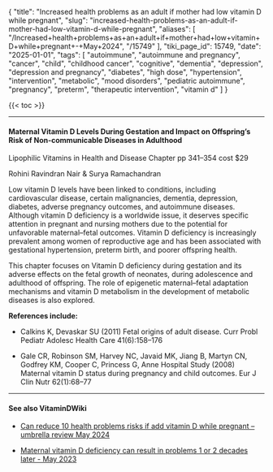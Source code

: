 {
    "title": "Increased health problems as an adult if mother had low vitamin D while pregnant",
    "slug": "increased-health-problems-as-an-adult-if-mother-had-low-vitamin-d-while-pregnant",
    "aliases": [
        "/Increased+health+problems+as+an+adult+if+mother+had+low+vitamin+D+while+pregnant+-+May+2024",
        "/15749"
    ],
    "tiki_page_id": 15749,
    "date": "2025-01-01",
    "tags": [
        "autoimmune",
        "autoimmune and pregnancy",
        "cancer",
        "child",
        "childhood cancer",
        "cognitive",
        "dementia",
        "depression",
        "depression and pregnancy",
        "diabetes",
        "high dose",
        "hypertension",
        "intervention",
        "metabolic",
        "mood disorders",
        "pediatric autoimmune",
        "pregnancy",
        "preterm",
        "therapeutic intervention",
        "vitamin d"
    ]
}


{{< toc >}}

---

#### Maternal Vitamin D Levels During Gestation and Impact on Offspring’s Risk of Non-communicable Diseases in Adulthood

Lipophilic Vitamins in Health and Disease Chapter pp 341–354 cost $29

Rohini Ravindran Nair & Surya Ramachandran 

Low vitamin D levels have been linked to conditions, including cardiovascular disease, certain malignancies, dementia, depression, diabetes, adverse pregnancy outcomes, and autoimmune diseases. Although vitamin D deficiency is a worldwide issue, it deserves specific attention in pregnant and nursing mothers due to the potential for unfavorable maternal–fetal outcomes. Vitamin D deficiency is increasingly prevalent among women of reproductive age and has been associated with gestational hypertension, preterm birth, and poorer offspring health.

This chapter focuses on Vitamin D deficiency during gestation and its adverse effects on the fetal growth of neonates, during adolescence and adulthood of offspring. The role of epigenetic maternal–fetal adaptation mechanisms and vitamin D metabolism in the development of metabolic diseases is also explored.

 **References include:** 

* Calkins K, Devaskar SU (2011) Fetal origins of adult disease. Curr Probl Pediatr Adolesc Health Care 41(6):158–176

* Gale CR, Robinson SM, Harvey NC, Javaid MK, Jiang B, Martyn CN, Godfrey KM, Cooper C, Princess G, Anne Hospital Study (2008) Maternal vitamin D status during pregnancy and child outcomes. Eur J Clin Nutr 62(1):68–77

---

#### See also VitaminDWiki

* [Can reduce 10 health problems risks if add vitamin D while pregnant – umbrella review May 2024](/posts/can-reduce-10-health-problems-risks-if-add-vitamin-d-while-pregnant-umbrella-review)

* [Maternal vitamin D deficiency can result in problems 1 or 2 decades later - May 2023](/posts/maternal-vitamin-d-deficiency-can-result-in-problems-1-or-2-decades-later)